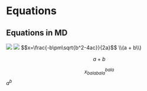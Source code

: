 # Equations

## Equations in MD
<img src="http://chart.googleapis.com/chart?cht=tx&chl=\Large x=\frac{-b\pm\sqrt{b^2-4ac}}{2a}" style="border:none;">
<img src="http://www.forkosh.com/mathtex.cgi? \Large x=\frac{-b\pm\sqrt{b^2-4ac}}{2a}">
<script type="text/javascript" src="http://cdn.mathjax.org/mathjax/latest/MathJax.js?config=default"></script>
$$x=\frac{-b\pm\sqrt{b^2-4ac}}{2a}$$
\\(a + b\\)

$$a + b$$    

$$x_{balabala}^{bala}$$
$a^b$
